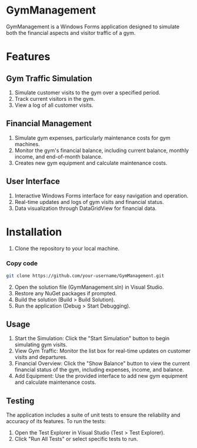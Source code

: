 # GymManagement
GymManagement is a Windows Forms application designed to simulate both the financial aspects and visitor traffic of a gym.

# Features
## Gym Traffic Simulation
  1. Simulate customer visits to the gym over a specified period.
  2. Track current visitors in the gym.
  3. View a log of all customer visits.

## Financial Management
1. Simulate gym expenses, particularly maintenance costs for gym machines.
2. Monitor the gym's financial balance, including current balance, monthly income, and end-of-month balance.
3. Creates new gym equipment and calculate maintenance costs.

## User Interface
1. Interactive Windows Forms interface for easy navigation and operation.
2. Real-time updates and logs of gym visits and financial status.
3. Data visualization through DataGridView for financial data.

# Installation
1. Clone the repository to your local machine.
### Copy code
```bash
git clone https://github.com/your-username/GymManagement.git
```
2. Open the solution file (GymManagement.sln) in Visual Studio.
3. Restore any NuGet packages if prompted.
4. Build the solution (Build > Build Solution).
5. Run the application (Debug > Start Debugging).
## Usage
1. Start the Simulation: Click the "Start Simulation" button to begin simulating gym visits.
2. View Gym Traffic: Monitor the list box for real-time updates on customer visits and departures.
3. Financial Overview: Click the "Show Balance" button to view the current financial status of the gym, including expenses, income, and balance.
4. Add Equipment: Use the provided interface to add new gym equipment and calculate maintenance costs.
## Testing
The application includes a suite of unit tests to ensure the reliability and accuracy of its features. To run the tests:

1. Open the Test Explorer in Visual Studio (Test > Test Explorer).
2. Click "Run All Tests" or select specific tests to run.
